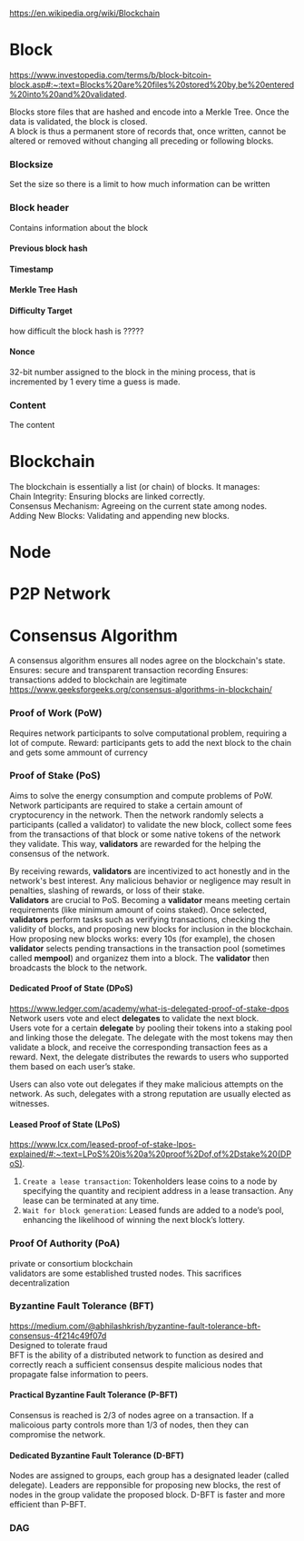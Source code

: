 https://en.wikipedia.org/wiki/Blockchain
# Block
https://www.investopedia.com/terms/b/block-bitcoin-block.asp#:~:text=Blocks%20are%20files%20stored%20by,be%20entered%20into%20and%20validated.

Blocks store files that are hashed and encode into a Merkle Tree. Once the data is validated, the block is closed.      
A block is thus a permanent store of records that, once written, cannot be altered or removed without changing all preceding or   following blocks.     
### Blocksize    
Set the size so there is a limit to how much information can be written   
### Block header  
Contains information about the block 
#### Previous block hash
#### Timestamp
#### Merkle Tree Hash
#### Difficulty Target
how difficult the block hash is ?????
#### Nonce
32-bit number assigned to the block in the mining process, that is incremented by 1 every time a guess is made.
### Content
The content 

# Blockchain
The blockchain is essentially a list (or chain) of blocks. It manages:  
Chain Integrity: Ensuring blocks are linked correctly.   
Consensus Mechanism: Agreeing on the current state among nodes.   
Adding New Blocks: Validating and appending new blocks.   
# Node
# P2P Network  
# Consensus Algorithm  
A consensus algorithm ensures all nodes agree on the blockchain's state.  
Ensures: secure and transparent transaction recording 
Ensures: transactions added to blockchain are legitimate
https://www.geeksforgeeks.org/consensus-algorithms-in-blockchain/  
### Proof of Work (PoW)
Requires network participants to solve computational problem, requiring a lot of compute. Reward: participants gets to add the next block to the chain and gets some ammount of currency
### Proof of Stake (PoS)
Aims to solve the energy consumption and compute problems of PoW.  
Network participants are required to stake a certain amount of cryptocurency in the network. Then the network randomly selects a participants (called a validator) to validate the new block, collect some fees from the transactions of that block or some native tokens of the network they validate. This way, **validators** are rewarded for the helping the consensus of the network.    

By receiving rewards, **validators** are incentivized to act honestly and in the network's best interest. Any malicious behavior or negligence may result in penalties, slashing of rewards, or loss of their stake.  
**Validators** are crucial to PoS. Becoming a **validator** means meeting certain requirements (like minimum amount of coins staked). Once selected, **validators** perform tasks such as verifying transactions, checking the validity of blocks, and proposing new blocks for inclusion in the blockchain.   
How proposing new blocks works: every 10s (for example), the chosen **validator** selects pending transactions in the transaction pool (sometimes called **mempool**) and organizez them into a block. The **validator** then broadcasts the block to the network.  


#### Dedicated Proof of State (DPoS)
https://www.ledger.com/academy/what-is-delegated-proof-of-stake-dpos  
Network users vote and elect **delegates** to validate the next block.  
Users vote for a certain **delegate** by pooling their tokens into a staking pool and linking those the delegate. The delegate with the most tokens may then validate a block, and receive the corresponding transaction fees as a reward. Next, the delegate distributes the rewards to users who supported them based on each user’s stake.  

Users can also vote out delegates if they make malicious attempts on the network. As such, delegates with a strong reputation are usually elected as witnesses.    
#### Leased Proof of State (LPoS)   
https://www.lcx.com/leased-proof-of-stake-lpos-explained/#:~:text=LPoS%20is%20a%20proof%2Dof,of%2Dstake%20(DPoS).    
1. `Create a lease transaction`: Tokenholders lease coins to a node by specifying the quantity and recipient address in a lease transaction. Any lease can be terminated at any time.  
2. `Wait for block generation`: Leased funds are added to a node’s pool, enhancing the likelihood of winning the next block’s lottery.  

### Proof Of Authority (PoA)   
private or consortium blockchain  
validators are some established trusted nodes. This sacrifices decentralization   

### Byzantine Fault Tolerance (BFT)
https://medium.com/@abhilashkrish/byzantine-fault-tolerance-bft-consensus-4f214c49f07d  
Designed to tolerate fraud    
BFT is the ability of a distributed network to function as desired and correctly reach a sufficient consensus despite malicious nodes that propagate false information to peers.  

#### Practical Byzantine Fault Tolerance (P-BFT)   
Consensus is reached is 2/3 of nodes agree on a transaction. If a malicoious party controls more than 1/3 of nodes, then they can compromise the network.  

#### Dedicated  Byzantine Fault Tolerance (D-BFT)  
Nodes are assigned to groups, each group has a designated leader (called delegate). Leaders are repponsible for proposing new blocks, the rest of nodes in the group validate the proposed block.
D-BFT is faster and more efficient than P-BFT.  

### DAG 
